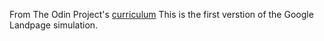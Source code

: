 From The Odin Project's [curriculum](http://www.theodinproject.com/courses/web-development-101/lessons/html-css)
This is the first verstion of the Google Landpage simulation.